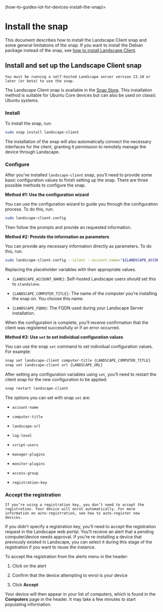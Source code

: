 (how-to-guides-iot-for-devices-install-the-snap)=
# Install the snap

This document describes how to install the Landscape Client snap and some general limitations of the snap. If you want to install the Debian package instead of the snap, see [how to install Landscape Client](/how-to-guides/landscape-installation-and-set-up/install-landscape-client).

## Install and set up the Landscape Client snap

```{note}
You must be running a self-hosted Landscape server version 23.10 or later (or beta) to use the snap.
```

The Landscape Client snap is available in the [Snap Store](https://snapcraft.io/landscape-client). This installation method is suitable for Ubuntu Core devices but can also be used on classic Ubuntu systems.

### Install

To install the snap, run:

```bash
sudo snap install landscape-client
```

The installation of the snap will also automatically connect the necessary interfaces for the client, granting it permission to remotely manage the device through Landscape.

### Configure

After you’ve installed `landscape-client` snap, you’ll need to provide some basic configuration values to finish setting up the snap. There are three possible methods to configure the snap.

**Method #1: Use the configuration wizard**

You can use the configuration wizard to guide you through the configuration process. To do this, run:

```bash
sudo landscape-client.config
```
Then follow the prompts and provide an requested information.

**Method #2: Provide the information as parameters**

You can provide any necessary information directly as parameters. To do this, run:

```bash
sudo landscape-client.config --silent --account-name="${LANDSCAPE_ACCOUNT_NAME}" --computer-title="${LANDSCAPE_COMPUTER_TITLE}" --tags='' --ping-url="http://${LANDSCAPE_FQDN}/ping" --url="https://${LANDSCAPE_FQDN}/message-system"
```

Replacing the placeholder variables with their appropriate values.

- `{LANDSCAPE_ACCOUNT_NAME}`: Self-hosted Landscape users should set this to `standalone`.

- `{LANDSCAPE_COMPUTER_TITLE}`: The name of the computer you’re installing the snap on. You choose this name.

- `{LANDSCAPE_FQDN}`: The FQDN used during your Landscape Server installation.

When the configuration is complete, you’ll receive confirmation that the client was registered successfully or if an error occurred.

**Method #3: Use `set` to set individual configuration values**

You can use the snap `set` command to set individual configuration values. For example:

```bash
snap set landscape-client computer-title {LANDSCAPE_COMPUTER_TITLE}
snap set landscape-client url {LANDSCAPE_URL}
```

After setting any configuration variables using `set`, you’ll need to restart the client snap for the new configuration to be applied:

```bash
snap restart landscape-client
```

The options you can set with snap `set` are:

- `account-name`

- `computer-title`

- `landscape-url`

- `log-level`

- `script-users`

- `manager-plugins`

- `monitor-plugins`

- `access-group`

- `registration-key`

### Accept the registration

```{note}
If you’re using a registration key, you don’t need to accept the registration. Your device will enrol automatically. For more information on auto-registration, see how to auto-register new devices.
```

If you didn’t specify a registration key, you’ll need to accept the registration request in the Landscape web portal. You’ll receive an alert that a pending computer/device needs approval. If you’re re-installing a device that previously existed in Landscape, you can select it during this stage of the registration if you want to reuse the instance.

To accept the registration from the alerts menu in the header:

1. Click on the alert

2. Confirm that the device attempting to enrol is your device

3. Click **Accept**

Your device will then appear in your list of computers, which is found in the **Computers** page in the header. It may take a few minutes to start populating information.

